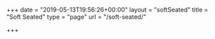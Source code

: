 +++
date = "2019-05-13T19:56:26+00:00"
layout = "softSeated"
title = "Soft Seated"
type = "page"
url = "/soft-seated/"

+++